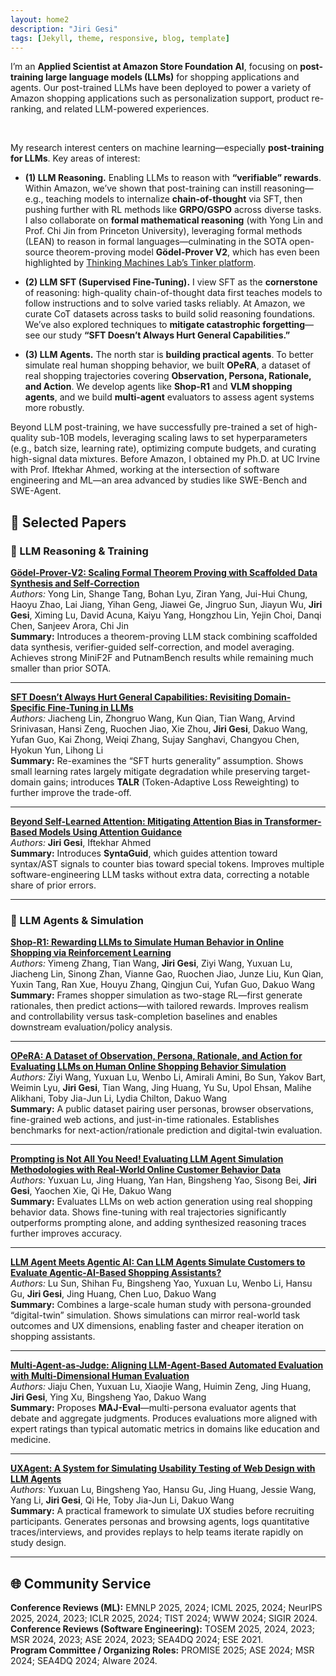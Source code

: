 ```yaml
---
layout: home2
description: "Jiri Gesi"
tags: [Jekyll, theme, responsive, blog, template]
---
```


I’m an **Applied Scientist at Amazon Store Foundation AI**, focusing on **post-training large language models (LLMs)** for shopping applications and agents. Our post-trained LLMs have been deployed to power a variety of Amazon shopping applications such as personalization support, product re-ranking, and related LLM-powered experiences.

<br>

My research interest centers on machine learning—especially **post-training for LLMs**. Key areas of interest:

- **(1) LLM Reasoning.** Enabling LLMs to reason with **“verifiable” rewards**. Within Amazon, we’ve shown that post-training can instill reasoning—e.g., teaching models to internalize **chain-of-thought** via SFT, then pushing further with RL methods like **GRPO/GSPO** across diverse tasks. I also collaborate on **formal mathematical reasoning** (with Yong Lin and Prof. Chi Jin from Princeton University), leveraging formal methods (LEAN) to reason in formal languages—culminating in the SOTA open-source theorem-proving model **Gödel-Prover V2**, which has even been highlighted by [Thinking Machines Lab’s Tinker platform](https://thinkingmachines.ai/tinker/).


- **(2) LLM SFT (Supervised Fine-Tuning).** I view SFT as the **cornerstone** of reasoning: high-quality chain-of-thought data first teaches models to follow instructions and to solve varied tasks reliably. At Amazon, we curate CoT datasets across tasks to build solid reasoning foundations. We’ve also explored techniques to **mitigate catastrophic forgetting**—see our study **“SFT Doesn’t Always Hurt General Capabilities.”**

- **(3) LLM Agents.** The north star is **building practical agents**. To better simulate real human shopping behavior, we built **OPeRA**, a dataset of real shopping trajectories covering **Observation, Persona, Rationale, and Action**. We develop agents like **Shop-R1** and **VLM shopping agents**, and we build **multi-agent** evaluators to assess agent systems more robustly.

Beyond LLM post-training, we have successfully pre-trained a set of high-quality sub-10B models, leveraging scaling laws to set hyperparameters (e.g., batch size, learning rate), optimizing compute budgets, and curating high-signal data mixtures. Before Amazon, I obtained my Ph.D. at UC Irvine with Prof. Iftekhar Ahmed, working at the intersection of software engineering and ML—an area advanced by studies like SWE-Bench and SWE-Agent.


## 📝 Selected Papers

### 🔹 LLM Reasoning & Training

[**Gödel-Prover-V2: Scaling Formal Theorem Proving with Scaffolded Data Synthesis and Self-Correction**](https://arxiv.org/abs/2508.03613)  
*Authors:* Yong Lin, Shange Tang, Bohan Lyu, Ziran Yang, Jui-Hui Chung, Haoyu Zhao, Lai Jiang, Yihan Geng, Jiawei Ge, Jingruo Sun, Jiayun Wu, **Jiri Gesi**, Ximing Lu, David Acuna, Kaiyu Yang, Hongzhou Lin, Yejin Choi, Danqi Chen, Sanjeev Arora, Chi Jin  
**Summary:** Introduces a theorem-proving LLM stack combining scaffolded data synthesis, verifier-guided self-correction, and model averaging. Achieves strong MiniF2F and PutnamBench results while remaining much smaller than prior SOTA.

---

[**SFT Doesn’t Always Hurt General Capabilities: Revisiting Domain-Specific Fine-Tuning in LLMs**](https://arxiv.org/abs/2509.20758)  
*Authors:* Jiacheng Lin, Zhongruo Wang, Kun Qian, Tian Wang, Arvind Srinivasan, Hansi Zeng, Ruochen Jiao, Xie Zhou, **Jiri Gesi**, Dakuo Wang, Yufan Guo, Kai Zhong, Weiqi Zhang, Sujay Sanghavi, Changyou Chen, Hyokun Yun, Lihong Li  
**Summary:** Re-examines the “SFT hurts generality” assumption. Shows small learning rates largely mitigate degradation while preserving target-domain gains; introduces **TALR** (Token-Adaptive Loss Reweighting) to further improve the trade-off.

---

[**Beyond Self-Learned Attention: Mitigating Attention Bias in Transformer-Based Models Using Attention Guidance**](https://arxiv.org/abs/2402.16790)  
*Authors:* **Jiri Gesi**, Iftekhar Ahmed  
**Summary:** Introduces **SyntaGuid**, which guides attention toward syntax/AST signals to counter bias toward special tokens. Improves multiple software-engineering LLM tasks without extra data, correcting a notable share of prior errors.

---

### 🔹 LLM Agents & Simulation

[**Shop-R1: Rewarding LLMs to Simulate Human Behavior in Online Shopping via Reinforcement Learning**](https://arxiv.org/abs/2507.17842)  
*Authors:* Yimeng Zhang, Tian Wang, **Jiri Gesi**, Ziyi Wang, Yuxuan Lu, Jiacheng Lin, Sinong Zhan, Vianne Gao, Ruochen Jiao, Junze Liu, Kun Qian, Yuxin Tang, Ran Xue, Houyu Zhang, Qingjun Cui, Yufan Guo, Dakuo Wang  
**Summary:** Frames shopper simulation as two-stage RL—first generate rationales, then predict actions—with tailored rewards. Improves realism and controllability versus task-completion baselines and enables downstream evaluation/policy analysis.

---

[**OPeRA: A Dataset of Observation, Persona, Rationale, and Action for Evaluating LLMs on Human Online Shopping Behavior Simulation**](https://arxiv.org/abs/2506.05606)  
*Authors:* Ziyi Wang, Yuxuan Lu, Wenbo Li, Amirali Amini, Bo Sun, Yakov Bart, Weimin Lyu, **Jiri Gesi**, Tian Wang, Jing Huang, Yu Su, Upol Ehsan, Malihe Alikhani, Toby Jia-Jun Li, Lydia Chilton, Dakuo Wang  
**Summary:** A public dataset pairing user personas, browser observations, fine-grained web actions, and just-in-time rationales. Establishes benchmarks for next-action/rationale prediction and digital-twin evaluation.

---

[**Prompting is Not All You Need! Evaluating LLM Agent Simulation Methodologies with Real-World Online Customer Behavior Data**](https://arxiv.org/abs/2503.20749)  
*Authors:* Yuxuan Lu, Jing Huang, Yan Han, Bingsheng Yao, Sisong Bei, **Jiri Gesi**, Yaochen Xie, Qi He, Dakuo Wang  
**Summary:** Evaluates LLMs on web action generation using real shopping behavior data. Shows fine-tuning with real trajectories significantly outperforms prompting alone, and adding synthesized reasoning traces further improves accuracy.

---

[**LLM Agent Meets Agentic AI: Can LLM Agents Simulate Customers to Evaluate Agentic-AI-Based Shopping Assistants?**](https://arxiv.org/abs/2509.21501)  
*Authors:* Lu Sun, Shihan Fu, Bingsheng Yao, Yuxuan Lu, Wenbo Li, Hansu Gu, **Jiri Gesi**, Jing Huang, Chen Luo, Dakuo Wang  
**Summary:** Combines a large-scale human study with persona-grounded “digital-twin” simulation. Shows simulations can mirror real-world task outcomes and UX dimensions, enabling faster and cheaper iteration on shopping assistants.

---

[**Multi-Agent-as-Judge: Aligning LLM-Agent-Based Automated Evaluation with Multi-Dimensional Human Evaluation**](https://arxiv.org/abs/2507.21028)  
*Authors:* Jiaju Chen, Yuxuan Lu, Xiaojie Wang, Huimin Zeng, Jing Huang, **Jiri Gesi**, Ying Xu, Bingsheng Yao, Dakuo Wang  
**Summary:** Proposes **MAJ-Eval**—multi-persona evaluator agents that debate and aggregate judgments. Produces evaluations more aligned with expert ratings than typical automatic metrics in domains like education and medicine.

---

[**UXAgent: A System for Simulating Usability Testing of Web Design with LLM Agents**](https://arxiv.org/abs/2504.09407)  
*Authors:* Yuxuan Lu, Bingsheng Yao, Hansu Gu, Jing Huang, Jessie Wang, Yang Li, **Jiri Gesi**, Qi He, Toby Jia-Jun Li, Dakuo Wang  
**Summary:** A practical framework to simulate UX studies before recruiting participants. Generates personas and browsing agents, logs quantitative traces/interviews, and provides replays to help teams iterate rapidly on study design.


---

## 🌐 Community Service  

**Conference Reviews (ML):** EMNLP 2025, 2024; ICML 2025, 2024; NeurIPS 2025, 2024, 2023; ICLR 2025, 2024; TIST 2024; WWW 2024; SIGIR 2024.  
**Conference Reviews (Software Engineering):** TOSEM 2025, 2024, 2023; MSR 2024, 2023; ASE 2024, 2023; SEA4DQ 2024; ESE 2021.  
**Program Committee / Organizing Roles:** PROMISE 2025; ASE 2024; MSR 2024; SEA4DQ 2024; AIware 2024.
